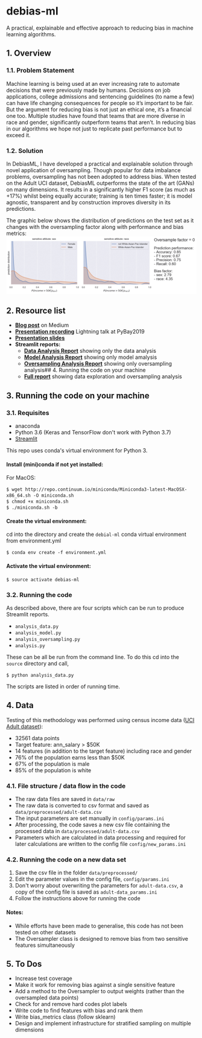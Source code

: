 # debias-ml

A practical, explainable and effective approach to reducing bias in machine learning algorithms.

## 1. Overview

### 1.1. Problem Statement

Machine learning is being used at an ever increasing rate to automate decisions that were previously made by humans. Decisions on job applications, college admissions  and sentencing guidelines (to name a few) can have life changing consequences for people so it’s important to be fair. But the argument for reducing bias is not just an ethical one, it’s a financial one too. Multiple studies have found that teams that are more diverse in race and gender, significantly outperform teams that aren’t. In reducing bias in our algorithms we hope not just to replicate past performance but to exceed it.

### 1.2. Solution

In DebiasML, I have developed a practical and explainable solution through novel application of oversampling. Though popular for data imbalance problems, oversampling has not been adopted to address bias. When tested on the Adult UCI dataset, DebiasML outperforms the state of the art (GANs) on many dimensions. It results in a significantly higher F1 score (as much as +17%) whilst being equally accurate; training is ten times faster; it is model agnostic, transparent and by construction improves diversity in its predictions.

The graphic below shows the distribution of predictions on the test set as it changes with the oversampling factor along with performance and bias metrics:
![oversample gif](https://github.com/leenamurgai/debias-ml/blob/master/static/oversample.gif)

## 2. Resource list

- [**Blog post**](http://bit.ly/debias-ml-blog) on Medium
- [**Presentation recording**](http://bit.ly/debias-ml-video) Lightning talk at PyBay2019
- [**Presentation slides**](http://bit.ly/debias-ml-slides)
- **Streamlit reports:**
  - [**Data Analysis Report**](https://share.streamlit.io/0.36.0-2Qf24/index.html?id=JDjgoPh55HrSxbKvpthCj2M) showing only the data analysis
  - [**Model Analysis Report**](https://share.streamlit.io/0.36.0-2Qf24/index.html?id=UCo7PvitQe3DqdWrz2ZBon) showing only model amalysis
  - [**Oversampling Analysis Report**](https://share.streamlit.io/0.36.0-2Qf24/index.html?id=QdPWBFJza6qoAfB1mivUm2) showing only oversampling analysis## 4. Running the code on your machine
  - [**Full report**](https://share.streamlit.io/0.36.0-2Qf24/index.html?id=R3Y8Q7cNLm56WvEb9gc9vF) showing data exploration and oversampling analysis

## 3. Running the code on your machine

### 3.1. Requisites

- anaconda
- Python 3.6 (Keras and TensorFlow don't work with Python 3.7)
- [Streamlit](https://streamlit.io/secret/docs/index.html)

This repo uses conda's virtual environment for Python 3.

#### Install (mini)conda if not yet installed:

For MacOS:
```shell
$ wget http://repo.continuum.io/miniconda/Miniconda3-latest-MacOSX-x86_64.sh -O miniconda.sh
$ chmod +x miniconda.sh
$ ./miniconda.sh -b
```

#### Create the virtual environment:

cd into the directory and create the ```debial-ml``` conda virtual environment from environment.yml
```shell
$ conda env create -f environment.yml
```

#### Activate the virtual environment:

```shell
$ source activate debias-ml
```

### 3.2. Running the code

As described above, there are four scripts which can be run to produce Streamlit reports.
- ```analysis_data.py```
- ```analysis_model.py```
- ```analysis_oversampling.py```
- ```analysis.py```

These can be all be run from the command line. To do this cd into the ```source``` directory and call,
```shell
$ python analysis_data.py
```
The scripts are listed in order of running time.

## 4. Data

Testing of this methodology was performed using census income data ([UCI Adult dataset](https://archive.ics.uci.edu/ml/datasets/adult)):
- 32561 data points
- Target feature: ann_salary > $50K
- 14 features (in addition to the target feature) including race and gender
- 76% of the population earns less than $50K
- 67% of the population is male
- 85% of the population is white

### 4.1. File structure / data flow in the code

- The raw data files are saved in ```data/raw```
- The raw data is converted to csv format and saved as ```data/preprocessed/adult-data.csv```
- The input parameters are set manually in ```config/params.ini```
- After processing, the code saves a new csv file containing the processed data in ```data/processed/adult-data.csv```
- Parameters which are calculated in data processing and required for later calculations are written to the config file ```config/new_params.ini```

### 4.2. Running the code on a new data set

1. Save the csv file in the folder ```data/preprocessed/```
2. Edit the parameter values in the config file, ```config/params.ini```
3. Don't worry about overwriting the parameters for ```adult-data.csv```, a copy of the config file is saved as ```adult-data_params.ini```
4. Follow the instructions above for running the code

#### Notes:

- While efforts have been made to generalise, this code has not been tested on other datasets
- The Oversampler class is designed to remove bias from two sensitive features simultaneously

## 5. To Dos

- Increase test coverage
- Make it work for removing bias against a single sensitive feature
- Add a method to the Oversampler to output weights (rather than the oversampled data points)
- Check for and remove hard codes plot labels
- Write code to find features with bias and rank them
- Write bias_metrics class (follow sklearn)
- Design and implement infrastructure for stratified sampling on multiple dimensions
